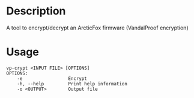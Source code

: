 # Description
A tool to encrypt/decrypt an ArcticFox firmware (VandalProof encryption)

# Usage
```
vp-crypt <INPUT FILE> [OPTIONS]
OPTIONS:
    -e                 Encrypt
    -h, --help         Print help information
    -o <OUTPUT>        Output file
```

